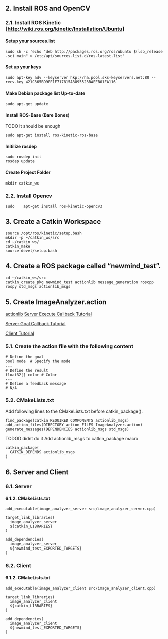 ## 2. Install ROS and OpenCV

### 2.1. Install ROS Kinetic  [http://wiki.ros.org/kinetic/Installation/Ubuntu]

#### Setup your sources.list
```
sudo sh -c 'echo "deb http://packages.ros.org/ros/ubuntu $(lsb_release -sc) main" > /etc/apt/sources.list.d/ros-latest.list'
```

#### Set up your keys
```
sudo apt-key adv --keyserver hkp://ha.pool.sks-keyservers.net:80 --recv-key 421C365BD9FF1F717815A3895523BAEEB01FA116
```

#### Make Debian package list Up-to-date 
```
sudo apt-get update
```

#### Install ROS-Base (Bare Bones)
TODO
It should be enough
```
sudo apt-get install ros-kinetic-ros-base
```

#### Initilize rosdep

```
sudo rosdep init
rosdep update
```

#### Create Project Folder
```
mkdir catkin_ws
```

### 2.2. Install Opencv
```
sudo	apt-get	install	ros-kinetic-opencv3
```

## 3. Create a Catkin Workspace
```
source /opt/ros/kinetic/setup.bash
mkdir -p ~/catkin_ws/src
cd ~/catkin_ws/
catkin_make
source devel/setup.bash
```

## 4. Create a ROS package called “newmind_test”.

```
cd ~/catkin_ws/src
catkin_create_pkg newmind_test actionlib message_generation roscpp rospy std_msgs actionlib_msgs
```


## 5. Create ImageAnalyzer.action
[actionlib](http://wiki.ros.org/actionlib)
[Server Execute Callback Tutorial](http://wiki.ros.org/actionlib_tutorials/Tutorials/SimpleActionServer%28ExecuteCallbackMethod%29)

[Server Goal Callback Tutorial](http://wiki.ros.org/actionlib_tutorials/Tutorials/SimpleActionServer%28GoalCallbackMethod%29)

[Client Tutorial](http://wiki.ros.org/actionlib_tutorials/Tutorials/SimpleActionClient)
### 5.1. Create the action file with the following content
```
# Define the goal
bool mode  # Specify the mode
---
# Define the result
float32[] color # Color
---
# Define a feedback message
# N/A
```

### 5.2. CMakeLists.txt
Add following lines to the CMakeLists.txt before catkin_package().
```
find_package(catkin REQUIRED COMPONENTS actionlib_msgs)
add_action_files(DIRECTORY action FILES ImageAnalyzer.action)
generate_messages(DEPENDENCIES actionlib_msgs std_msgs)
```

TODOD
didnt do it
Add actionlib_msgs to catkin_package macro
```
catkin_package(
  CATKIN_DEPENDS actionlib_msgs
)
```



## 6. Server and Client

### 6.1. Server
#### 6.1.2. CMakeLists.txt
```
add_executable(image_analyzer_server src/image_analyzer_server.cpp)
```

```
target_link_libraries(
  image_analyzer_server
  ${catkin_LIBRARIES}
)
```

```
add_dependencies(
  image_analyzer_server
  ${newmind_test_EXPORTED_TARGETS}
)
```

### 6.2. Client
#### 6.1.2. CMakeLists.txt


```
add_executable(image_analyzer_client src/image_analyzer_client.cpp)
```
```
target_link_libraries(
  image_analyzer_client
  ${catkin_LIBRARIES}
)
```

```
add_dependencies(
  image_analyzer_client
  ${newmind_test_EXPORTED_TARGETS}
)

```